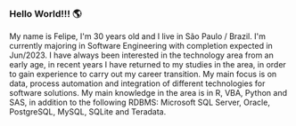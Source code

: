 <h3 align="left">Hello World!!!  🌎</h3>
My name is Felipe, I'm 30 years old and I live in São Paulo / Brazil. I'm currently majoring in Software Engineering with completion expected in Jun/2023.
I have always been interested in the technology area from an early age, in recent years I have returned to my studies in the area, in order to gain experience to carry out my career transition. My main focus is on data, process automation and integration of different technologies for software solutions. My main knowledge in the area is in R, VBA, Python and SAS, in addition to the following RDBMS: Microsoft SQL Server, Oracle, PostgreSQL, MySQL, SQLite and Teradata.

